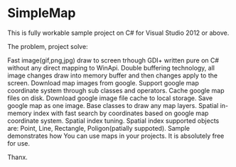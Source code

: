 # SimpleMap

This is fully workable sample project on C# for Visual Studio 2012 or above.

The problem, project solve:

Fast image(gif,png,jpg) draw to screen trhough GDI+ written pure on C# without any direct mapping to WinApi.
Double buffering technology, all image changes draw into memory buffer and then changes apply to the screen.
Download map images from google.
Support google map coordinate system through sub classes and operators.
Cache google map files on disk.
Download google image file cache to local storage.
Save google map as one image.
Base classes to draw any map layers.
Spatial in-memory index with fast search by coordinates based on google map coordinate system.
Spatial index tuning.
Spatial index supported objects are: Point, Line, Rectangle, Poligon(patially suppoted).
Sample demonstrates how You can use maps in your projects. It is absolutely free for use.

Thanx.
